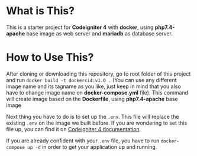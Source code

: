 <h1>What is This?</h1>
<p>This is a starter project for <strong>Codeigniter 4</strong> with <strong>docker</strong>, using <strong>php7.4-apache</strong> base image as web server and <strong>mariadb</strong> as database server.</p>
<h1>How to Use This?</h1>
<p>After cloning or downloading this repository, go to root folder of this project and run <code>docker build -t dockerci4:v1.0 .</code> (You can use any different image name and its tagname as you like, just keep in mind that you also have to change image name on <strong>docker-compose.yml</strong> file). This command will create image based on the <strong>Dockerfile</strong>, using <strong>php7.4-apache</strong> base image</p>
<p>Next thing you have to do is to set up the <code>.env</code>. This file will replace the existing <code>.env</code> on the image we built before. If you are wondering to set this file up, you can find it on <a href="https://codeigniter4.github.io/userguide/general/configuration.html">Codeigniter 4 documentation</a>.</p>
<p>If you are already confident with your <code>.env</code> file, you have to run <code>docker-compose up -d</code> in order to get your application up and running.</p>
